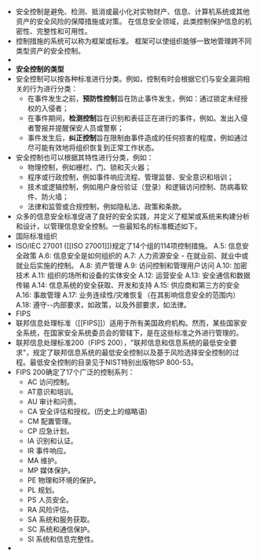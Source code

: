 - 安全控制是避免、检测、抵消或最小化对实物财产、信息、计算机系统或其他资产的安全风险的保障措施或对策。 在信息安全领域，此类控制保护信息的机密性、完整性和可用性。
- 控制措施的系统可以称为框架或标准。 框架可以使组织能够一致地管理跨不同类型资产的安全控制。
-
- **安全控制的类型**
- 安全控制可以按各种标准进行分类。例如，控制有时会根据它们与安全漏洞相关的行为进行分类：
	- 在事件发生之前，**预防性控制**旨在防止事件发生，例如：通过锁定未经授权的入侵者；
	- 在事件期间，**检测控制**旨在识别和表征正在进行的事件，例如。发出入侵者警报并提醒保安人员或警察；
	- 事件发生后，**纠正控制**旨在限制由事件造成的任何损害的程度，例如通过尽可能有效地将组织恢复到正常工作状态。
- 安全控制也可以根据其特性进行分类，例如：
	- 物理控制，例如栅栏、门、锁和灭火器；
	- 程序或行政控制，例如事件响应流程、管理监督、安全意识和培训；
	- 技术或逻辑控制，例如用户身份验证（登录）和逻辑访问控制、防病毒软件、防火墙；
	- 法律和监管或合规控制，例如隐私法、政策和条款。
- 众多的信息安全标准促进了良好的安全实践，并定义了框架或系统来构建分析和设计，以管理信息安全控制。一些最知名的标准概述如下。
- 国际标准组织
- ISO/IEC 27001 ([[ISO 27001]])规定了14个组的114项控制措施。
  A.5: 信息安全政策
  A.6: 信息安全是如何组织的
  A.7: 人力资源安全 - 在就业前、就业中或就业后实施的控制。
  A.8: 资产管理
  A.9: 访问控制和管理用户访问
  A.10: 加密技术
  A.11: 组织的场所和设备的实体安全
  A.12: 运营安全
  A.13: 安全通信和数据传输
  A.14: 信息系统的安全获取、开发和支持
  A.15: 供应商和第三方的安全
  A.16: 事故管理
  A.17: 业务连续性/灾难恢复（在其影响信息安全的范围内）
  A.18: 遵守--内部要求，如政策，以及外部要求，如法律。
- FIPS
- 联邦信息处理标准（[[FIPS]]）适用于所有美国政府机构。然而，某些国家安全系统，在国家安全系统委员会的管辖下，是在这些标准之外进行管理的。
- 联邦信息处理标准200（FIPS 200），"联邦信息和信息系统的最低安全要求"，规定了联邦信息系统的最低安全控制以及基于风险选择安全控制的过程。最低安全控制的目录见于NIST特别出版物SP 800-53。
- FIPS 200确定了17个广泛的控制系列：
	- AC 访问控制。
	- AT意识和培训。
	- AU 审计和问责。
	- CA 安全评估和授权。(历史上的缩略语)
	- CM 配置管理。
	- CP 应急计划。
	- IA 识别和认证。
	- IR 事件响应。
	- MA 维护。
	- MP 媒体保护。
	- PE 物理和环境的保护。
	- PL 规划。
	- PS 人员安全。
	- RA 风险评估。
	- SA 系统和服务获取。
	- SC 系统和通信保护。
	- SI 系统和信息完整性。
-